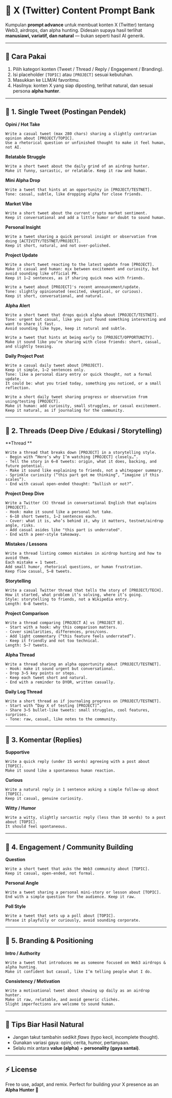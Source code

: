# 📝 X (Twitter) Content Prompt Bank

Kumpulan **prompt advance** untuk membuat konten X (Twitter) tentang Web3, airdrops, dan alpha hunting.
Didesain supaya hasil terlihat **manusiawi, variatif, dan natural** — bukan seperti hasil AI generik.

---

## 🚀 Cara Pakai

1. Pilih kategori konten (Tweet / Thread / Reply / Engagement / Branding).
2. Isi placeholder `[TOPIC]` atau `[PROJECT]` sesuai kebutuhan.
3. Masukkan ke LLM/AI favoritmu.
4. Hasilnya: konten X yang siap diposting, terlihat natural, dan sesuai persona **alpha hunter**.

---

## 🔹 1. Single Tweet (Postingan Pendek)

**Opini / Hot Take**

```
Write a casual tweet (max 280 chars) sharing a slightly contrarian opinion about [PROJECT/TOPIC].
Use a rhetorical question or unfinished thought to make it feel human, not AI.
```

**Relatable Struggle**

```
Write a short tweet about the daily grind of an airdrop hunter.
Make it funny, sarcastic, or relatable. Keep it raw and human.
```

**Mini Alpha Drop**

```
Write a tweet that hints at an opportunity in [PROJECT/TESTNET].
Tone: casual, subtle, like dropping alpha for close friends.
```

**Market Vibe**

```
Write a short tweet about the current crypto market sentiment.
Keep it conversational and add a little humor or doubt to sound human.
```

**Personal Insight**

```
Write a tweet sharing a quick personal insight or observation from doing [ACTIVITY/TESTNET/PROJECT].
Keep it short, natural, and not over-polished.
```

**Project Update**

```
Write a short tweet reacting to the latest update from [PROJECT].  
Make it casual and human: mix between excitement and curiosity, but avoid sounding like official PR.  
Keep it 1–2 sentences, as if sharing quick news with friends.
```

```
Write a tweet about [PROJECT]'s recent announcement/update.  
Tone: slightly opinionated (excited, skeptical, or curious).  
Keep it short, conversational, and natural.
```

**Alpha Alert**

```
Write a short tweet that drops quick alpha about [PROJECT/TESTNET].  
Tone: urgent but casual, like you just found something interesting and want to share it fast.  
Avoid sounding like hype, keep it natural and subtle.
```

```
Write a tweet that hints at being early to [PROJECT/OPPORTUNITY].  
Make it sound like you’re sharing with close friends: short, casual, and slightly teasing.
```

**Daily Project Post**

```
Write a casual daily tweet about [PROJECT].  
Keep it simple, 1–2 sentences only.  
Tone: like a personal diary entry or quick thought, not a formal update.  
It could be: what you tried today, something you noticed, or a small reflection.
```

```
Write a short daily tweet sharing progress or observation from using/testing [PROJECT].  
Make it human: add curiosity, small struggles, or casual excitement.  
Keep it natural, as if journaling for the community.
```

---

## 🔹 2. Threads (Deep Dive / Edukasi / Storytelling)
**Thread **

```
Write a thread that breaks down [PROJECT] in a storytelling style.
- Begin with “Here’s why I’m watching [PROJECT] closely…”.
- Tell the story in 6–8 tweets: origin, what it does, backing, and future potential.
- Make it sound like explaining to friends, not a whitepaper summary.
- Sprinkle curiosity (“this part got me thinking”, “imagine if this scales”).
- End with casual open-ended thought: “bullish or not?”.
```
**Project Deep Dive**

```
Write a Twitter (X) thread in conversational English that explains [PROJECT].
- Hook: make it sound like a personal hot take.
- 6–10 short tweets, 1–2 sentences each.
- Cover: what it is, who’s behind it, why it matters, testnet/airdrop angle, risks.
- Add casual asides like "this part is underrated".
- End with a peer-style takeaway.
```

**Mistakes / Lessons**

```
Write a thread listing common mistakes in airdrop hunting and how to avoid them.
Each mistake = 1 tweet.
Add small humor, rhetorical questions, or human frustration.
Keep flow casual, 5–8 tweets.
```

**Storytelling**

```
Write a casual Twitter thread that tells the story of [PROJECT/TECH].
How it started, what problem it’s solving, where it’s going.
Style: storytelling to friends, not a Wikipedia entry.
Length: 6–8 tweets.
```

**Project Comparison**

```
Write a thread comparing [PROJECT A] vs [PROJECT B].
- Start with a hook: why this comparison matters.
- Cover similarities, differences, pros/cons.
- Add light commentary (“this feature feels underrated”).
- Keep it friendly and not too technical.
Length: 5–7 tweets.
```

**Alpha Thread**

```
Write a thread sharing an alpha opportunity about [PROJECT/TESTNET].
- Hook: make it sound urgent but conversational.
- Drop 3–5 key points or steps.
- Keep each tweet short and natural.
- End with a reminder to DYOR, written casually.
```

**Daily Log Thread**

```
Write a short thread as if journaling progress on [PROJECT/TESTNET].
- Start with “Day X of testing [PROJECT]”.
- Share 3–5 bullet-like tweets: small struggles, cool features, surprises.
- Tone: raw, casual, like notes to the community.
```

---

## 🔹 3. Komentar (Replies)

**Supportive**

```
Write a quick reply (under 15 words) agreeing with a post about [TOPIC].
Make it sound like a spontaneous human reaction.
```

**Curious**

```
Write a natural reply in 1 sentence asking a simple follow-up about [TOPIC].
Keep it casual, genuine curiosity.
```

**Witty / Humor**

```
Write a witty, slightly sarcastic reply (less than 10 words) to a post about [TOPIC].
It should feel spontaneous.
```

---

## 🔹 4. Engagement / Community Building

**Question**

```
Write a short tweet that asks the Web3 community about [TOPIC].
Keep it casual, open-ended, not formal.
```

**Personal Angle**

```
Write a tweet sharing a personal mini-story or lesson about [TOPIC].
End with a simple question for the audience. Keep it raw.
```

**Poll Style**

```
Write a tweet that sets up a poll about [TOPIC].
Phrase it playfully or curiously, avoid sounding corporate.
```

---

## 🔹 5. Branding & Positioning

**Intro / Authority**

```
Write a tweet that introduces me as someone focused on Web3 airdrops & alpha hunting.
Make it confident but casual, like I’m telling people what I do.
```

**Consistency / Motivation**

```
Write a motivational tweet about showing up daily as an airdrop hunter.
Make it raw, relatable, and avoid generic clichés.
Slight imperfections are welcome to sound human.
```

---

## 📌 Tips Biar Hasil Natural

* Jangan takut tambahin sedikit *flaws* (typo kecil, incomplete thought).
* Gunakan variasi gaya: opini, cerita, humor, pertanyaan.
* Selalu mix antara **value (alpha)** + **personality (gaya santai)**.

---

## ⚡ License

Free to use, adapt, and remix. Perfect for building your X presence as an **Alpha Hunter** 🚀
